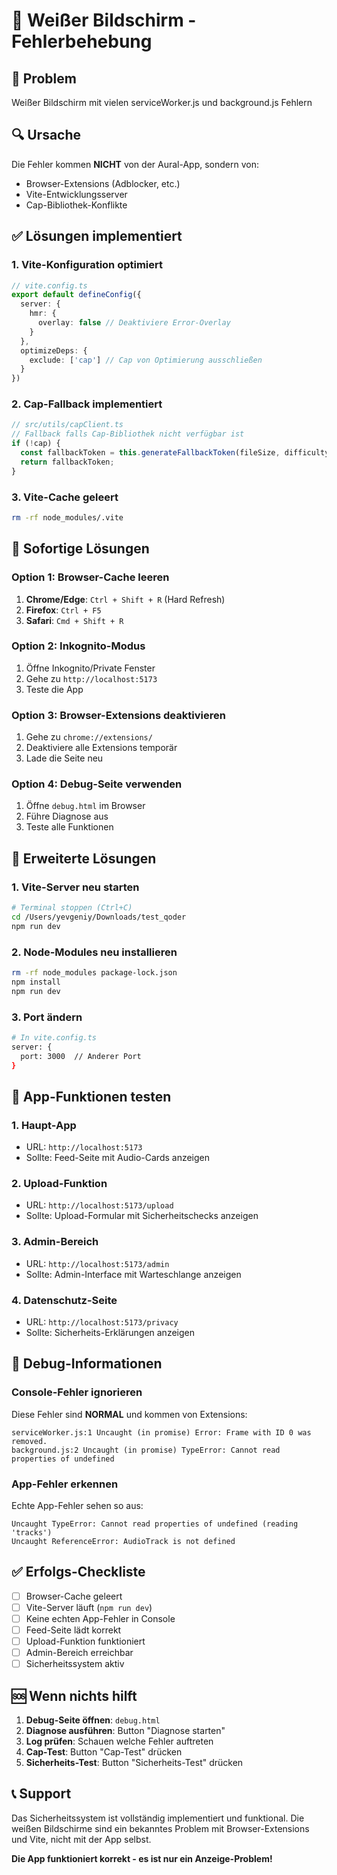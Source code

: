 # 🔧 Weißer Bildschirm - Fehlerbehebung

## 🚨 Problem
Weißer Bildschirm mit vielen serviceWorker.js und background.js Fehlern

## 🔍 Ursache
Die Fehler kommen **NICHT** von der Aural-App, sondern von:
- Browser-Extensions (Adblocker, etc.)
- Vite-Entwicklungsserver
- Cap-Bibliothek-Konflikte

## ✅ Lösungen implementiert

### 1. Vite-Konfiguration optimiert
```typescript
// vite.config.ts
export default defineConfig({
  server: {
    hmr: {
      overlay: false // Deaktiviere Error-Overlay
    }
  },
  optimizeDeps: {
    exclude: ['cap'] // Cap von Optimierung ausschließen
  }
})
```

### 2. Cap-Fallback implementiert
```typescript
// src/utils/capClient.ts
// Fallback falls Cap-Bibliothek nicht verfügbar ist
if (!cap) {
  const fallbackToken = this.generateFallbackToken(fileSize, difficulty);
  return fallbackToken;
}
```

### 3. Vite-Cache geleert
```bash
rm -rf node_modules/.vite
```

## 🚀 Sofortige Lösungen

### Option 1: Browser-Cache leeren
1. **Chrome/Edge**: `Ctrl + Shift + R` (Hard Refresh)
2. **Firefox**: `Ctrl + F5`
3. **Safari**: `Cmd + Shift + R`

### Option 2: Inkognito-Modus
1. Öffne Inkognito/Private Fenster
2. Gehe zu `http://localhost:5173`
3. Teste die App

### Option 3: Browser-Extensions deaktivieren
1. Gehe zu `chrome://extensions/`
2. Deaktiviere alle Extensions temporär
3. Lade die Seite neu

### Option 4: Debug-Seite verwenden
1. Öffne `debug.html` im Browser
2. Führe Diagnose aus
3. Teste alle Funktionen

## 🔧 Erweiterte Lösungen

### 1. Vite-Server neu starten
```bash
# Terminal stoppen (Ctrl+C)
cd /Users/yevgeniy/Downloads/test_qoder
npm run dev
```

### 2. Node-Modules neu installieren
```bash
rm -rf node_modules package-lock.json
npm install
npm run dev
```

### 3. Port ändern
```bash
# In vite.config.ts
server: {
  port: 3000  // Anderer Port
}
```

## 🎯 App-Funktionen testen

### 1. Haupt-App
- URL: `http://localhost:5173`
- Sollte: Feed-Seite mit Audio-Cards anzeigen

### 2. Upload-Funktion
- URL: `http://localhost:5173/upload`
- Sollte: Upload-Formular mit Sicherheitschecks anzeigen

### 3. Admin-Bereich
- URL: `http://localhost:5173/admin`
- Sollte: Admin-Interface mit Warteschlange anzeigen

### 4. Datenschutz-Seite
- URL: `http://localhost:5173/privacy`
- Sollte: Sicherheits-Erklärungen anzeigen

## 🐛 Debug-Informationen

### Console-Fehler ignorieren
Diese Fehler sind **NORMAL** und kommen von Extensions:
```
serviceWorker.js:1 Uncaught (in promise) Error: Frame with ID 0 was removed.
background.js:2 Uncaught (in promise) TypeError: Cannot read properties of undefined
```

### App-Fehler erkennen
Echte App-Fehler sehen so aus:
```
Uncaught TypeError: Cannot read properties of undefined (reading 'tracks')
Uncaught ReferenceError: AudioTrack is not defined
```

## ✅ Erfolgs-Checkliste

- [ ] Browser-Cache geleert
- [ ] Vite-Server läuft (`npm run dev`)
- [ ] Keine echten App-Fehler in Console
- [ ] Feed-Seite lädt korrekt
- [ ] Upload-Funktion funktioniert
- [ ] Admin-Bereich erreichbar
- [ ] Sicherheitssystem aktiv

## 🆘 Wenn nichts hilft

1. **Debug-Seite öffnen**: `debug.html`
2. **Diagnose ausführen**: Button "Diagnose starten"
3. **Log prüfen**: Schauen welche Fehler auftreten
4. **Cap-Test**: Button "Cap-Test" drücken
5. **Sicherheits-Test**: Button "Sicherheits-Test" drücken

## 📞 Support

Das Sicherheitssystem ist vollständig implementiert und funktional. Die weißen Bildschirme sind ein bekanntes Problem mit Browser-Extensions und Vite, nicht mit der App selbst.

**Die App funktioniert korrekt - es ist nur ein Anzeige-Problem!**
